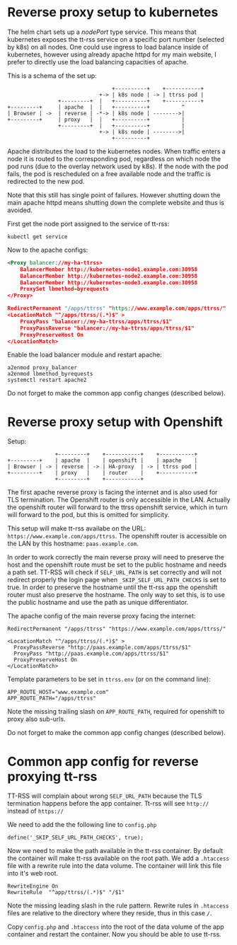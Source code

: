 # Reverse proxy setup to kubernetes

The helm chart sets up a *nodePort* type service. This means that kubernetes 
exposes the tt-rss service on a specific port number (selected by k8s) on all nodes.
One could use ingress to load balance inside of kubernetes, however using 
already apache httpd for my main website, I prefer to directly use the load balancing
capacities of apache.

This is a schema of the set up:

```
                                 +----------+    +-----------+
                             +-> | k8s node | -> | ttrss pod |
                +---------+  |   +----------+    +-----------+
+---------+     | apache  |  |   +----------+          ^
| Browser | ->  | reverse | -*-> | k8s node | -------->|
+---------+     | proxy   |  |   +----------+          |
                +---------+  |   +----------+          |
                             +-> | k8s node | -------->|
                                 +----------+
```

Apache distributes the load to the kubernetes nodes. When traffic enters a node
it is routed to the corresponding pod, regardless on which node the pod runs 
(due to the overlay network used by k8s). If the node with the pod fails, the pod 
is rescheduled on a free available node and the traffic is redirected to the new pod.

Note that this still has single point of failures. However shutting down the main 
apache httpd means shutting down the complete website and thus is avoided.

First get the node port assigned to the service of tt-rss:

```
kubectl get service
```

Now to the apache configs:

```xml
<Proxy balancer://my-ha-ttrss>
    BalancerMember http://kubernetes-node1.example.com:30958
    BalancerMember http://kubernetes-node2.example.com:30958
    BalancerMember http://kubernetes-node3.example.com:30958
    ProxySet lbmethod=byrequests
</Proxy>

RedirectPermanent "/apps/ttrss" "https://www.example.com/apps/ttrss/"
<LocationMatch "^/apps/ttrss/(.*)$" >
    ProxyPass "balancer://my-ha-ttrss/apps/ttrss/$1"
    ProxyPassReverse "balancer://my-ha-ttrss/apps/ttrss/$1"
    ProxyPreserveHost On
</LocationMatch>
```

Enable the load balancer module and restart apache:

```
a2enmod proxy_balancer
a2enmod lbmethod_byrequests
systemctl restart apache2
```

Do not forget to make the common app config changes (described below).


# Reverse proxy setup with Openshift

Setup:
```
               +---------+    +-----------+    +-----------+
+---------+    | apache  |    | openshift |    | apache    |
| Browser | -> | reverse | -> | HA-proxy  | -> | ttrss pod |
+---------+    | proxy   |    | router    |    +-----------+
               +---------+    +-----------+
```

The first apache reverse proxy is facing the internet and is also used for TLS termination.
The Openshift router is only accessible in the LAN. Actually the openshift router 
will forward to the ttrss openshift service, which in turn will forward to the pod, but this
is omitted for simplicity. 

This setup will make tt-rss availabe on the URL: `https://www.example.com/apps/ttrss`.
The openshift router is accessible on the LAN by this hostname: `paas.example.com`.

In order to work correctly the main reverse proxy will need to preserve the host 
and the openshift route must be set to the public hostname and needs a path set.
TT-RSS will check if `SELF_URL_PATH` is set correctly and will not redirect properly 
the login page when `_SKIP_SELF_URL_PATH_CHECKS` is set to true. In order to 
preserve the hostname until the tt-rss app the openshift router must also preserve 
the hostname. The only way to set this, is to use the public hostname and use the path as 
unique differentiator.

The apache config of the main reverse proxy facing the internet:

```
RedirectPermanent "/apps/ttrss" "https://www.example.com/apps/ttrss/"

<LocationMatch "^/apps/ttrss/(.*)$" >
  ProxyPassReverse "http://paas.example.com/apps/ttrss/$1"
  ProxyPass "http://paas.example.com/apps/ttrss/$1"
  ProxyPreserveHost On
</LocationMatch>
```

Template parameters to be set in `ttrss.env` (or on the command line):

```
APP_ROUTE_HOST="www.example.com"
APP_ROUTE_PATH="/apps/ttrss"
```

Note the missing trailing slash on `APP_ROUTE_PATH`, required for openshift to 
proxy also sub-urls.

Do not forget to make the common app config changes (described below).

# Common app config for reverse proxying tt-rss

TT-RSS will complain about wrong `SELF_URL_PATH` because the TLS termination 
happens before the app container. Tt-rss will see `http://` instead of `https://`

We need to add the the following line to `config.php`

```
define('_SKIP_SELF_URL_PATH_CHECKS', true);
```

Now we need to make the path available in the tt-rss container. By default the container 
will make tt-rss available on the root path. We add a `.htaccess` file with a rewrite rule 
into the data volume. The container will link this file into it's web root.

```
RewriteEngine On
RewriteRule  "^app/ttrss/(.*)$" "/$1"
```

Note the missing leading slash in the rule pattern. Rewrite rules in `.htaccess`
files are relative to the directory where they reside, thus in this case `/`. 

Copy `config.php` and `.htaccess` into the root of the data volume of the app container
and restart the container. Now you should be able to use tt-rss.
